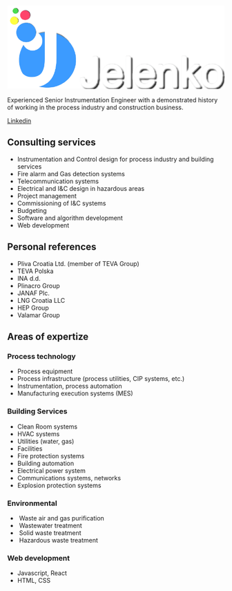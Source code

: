 ![Logo](/jelenko.org.logo.png)

Experienced Senior Instrumentation Engineer with a demonstrated history of working in the process industry and construction business. 

[Linkedin](https://www.linkedin.com/in/jelenko-crnjak-00602720/)

## Consulting services

*	Instrumentation and Control design for process industry and building services
*	Fire alarm and Gas detection systems
*	Telecommunication systems
*	Electrical and I&C design in hazardous areas
*	Project management
*	Commissioning of I&C systems
*	Budgeting
* Software and algorithm development
* Web development

## Personal references

*	Pliva Croatia Ltd. (member of TEVA Group)
*	TEVA Polska
*	INA d.d.
*	Plinacro Group
*	JANAF Plc.
*	LNG Croatia LLC
*	HEP Group
*	Valamar Group

## Areas of expertize

### Process technology

*	Process equipment
*	Process infrastructure (process utilities, CIP systems, etc.)
*	Instrumentation, process automation
*	Manufacturing execution systems (MES)

### Building Services

*	Clean Room systems
*	HVAC systems
*	Utilities (water, gas)
*	Facilities
*	Fire protection systems
*	Building automation
*	Electrical power system
*	Communications systems, networks
*	Explosion protection systems

### Environmental

*	 Waste air and gas purification
*	 Wastewater treatment
*	 Solid waste treatment
*	 Hazardous waste treatment

### Web development

* Javascript, React
* HTML, CSS
